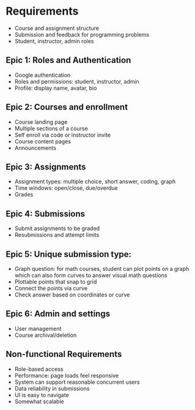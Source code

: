 # Requirements

- Course and assignment structure
- Submission and feedback for programming problems
- Student, instructor, admin roles

## Epic 1: Roles and Authentication

- Google authentication
- Roles and permissions: student, instructor, admin
- Profile: display name, avatar, bio

## Epic 2: Courses and enrollment

- Course landing page
- Multiple sections of a course
- Self enroll via code or instructor invite
- Course content pages
- Announcements

## Epic 3: Assignments

- Assignment types: multiple choice, short answer, coding, graph
- Time windows: open/close, due/overdue
- Grades

## Epic 4: Submissions

- Submit assignments to be graded
- Resubmissions and attempt limits

## Epic 5: Unique submission type:

- Graph question: for math courses, student can plot points on a graph which can also form curves to answer visual math questions
- Plottable points that snap to grid
- Connect the points via curve
- Check answer based on coordinates or curve

## Epic 6: Admin and settings

- User management
- Course archival/deletion

## Non-functional Requirements

- Role-based access
- Performance: page loads feel responsive
- System can support reasonable concurrent users
- Data reliability in submissions
- UI is easy to navigate
- Somewhat scalable

